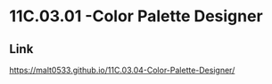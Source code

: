 # 11C.03.01 -Color Palette Designer

## Link

https://malt0533.github.io/11C.03.04-Color-Palette-Designer/
